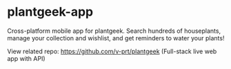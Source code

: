 # plantgeek-app
Cross-platform mobile app for plantgeek. Search hundreds of houseplants, manage your collection and wishlist, and get reminders to water your plants!

View related repo: https://github.com/v-prt/plantgeek (Full-stack live web app with API)
